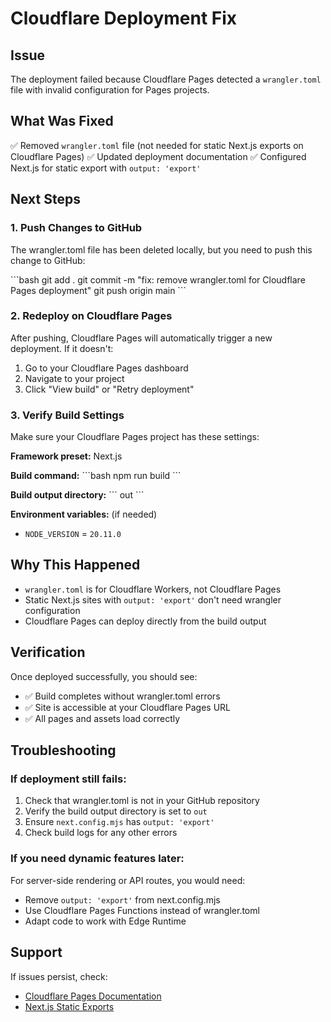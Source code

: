 # Cloudflare Deployment Fix

## Issue
The deployment failed because Cloudflare Pages detected a `wrangler.toml` file with invalid configuration for Pages projects.

## What Was Fixed
✅ Removed `wrangler.toml` file (not needed for static Next.js exports on Cloudflare Pages)
✅ Updated deployment documentation
✅ Configured Next.js for static export with `output: 'export'`

## Next Steps

### 1. Push Changes to GitHub
The wrangler.toml file has been deleted locally, but you need to push this change to GitHub:

\`\`\`bash
git add .
git commit -m "fix: remove wrangler.toml for Cloudflare Pages deployment"
git push origin main
\`\`\`

### 2. Redeploy on Cloudflare Pages
After pushing, Cloudflare Pages will automatically trigger a new deployment. If it doesn't:

1. Go to your Cloudflare Pages dashboard
2. Navigate to your project
3. Click "View build" or "Retry deployment"

### 3. Verify Build Settings
Make sure your Cloudflare Pages project has these settings:

**Framework preset:** Next.js

**Build command:**
\`\`\`bash
npm run build
\`\`\`

**Build output directory:**
\`\`\`
out
\`\`\`

**Environment variables:** (if needed)
- `NODE_VERSION` = `20.11.0`

## Why This Happened
- `wrangler.toml` is for Cloudflare Workers, not Cloudflare Pages
- Static Next.js sites with `output: 'export'` don't need wrangler configuration
- Cloudflare Pages can deploy directly from the build output

## Verification
Once deployed successfully, you should see:
- ✅ Build completes without wrangler.toml errors
- ✅ Site is accessible at your Cloudflare Pages URL
- ✅ All pages and assets load correctly

## Troubleshooting

### If deployment still fails:
1. Check that wrangler.toml is not in your GitHub repository
2. Verify the build output directory is set to `out`
3. Ensure `next.config.mjs` has `output: 'export'`
4. Check build logs for any other errors

### If you need dynamic features later:
For server-side rendering or API routes, you would need:
- Remove `output: 'export'` from next.config.mjs
- Use Cloudflare Pages Functions instead of wrangler.toml
- Adapt code to work with Edge Runtime

## Support
If issues persist, check:
- [Cloudflare Pages Documentation](https://developers.cloudflare.com/pages/)
- [Next.js Static Exports](https://nextjs.org/docs/app/building-your-application/deploying/static-exports)
